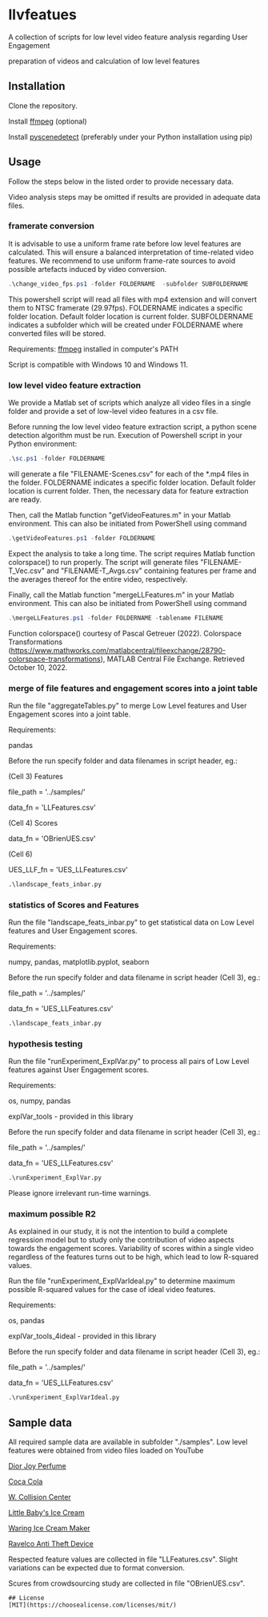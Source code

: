 # llvfeatues

A collection of scripts for low level video feature analysis regarding User Engagement

preparation of videos and calculation of low level features 


## Installation

Clone the repository.

Install [ffmpeg](https://ffmpeg.org/) (optional)

Install [pyscenedetect](https://scenedetect.com/en/latest/download/#download-and-installation) (preferably under your Python installation using pip)


## Usage

Follow the steps below in the listed order to provide necessary data.

Video analysis steps may be omitted if results are provided in adequate data files.

### framerate conversion 

It is advisable to use a uniform frame rate before low level features are calculated. 
This will ensure a balanced interpretation of time-related video features.
We recommend to use uniform frame-rate sources to avoid possible artefacts induced by video conversion. 

```ps1
.\change_video_fps.ps1 -folder FOLDERNAME  -subfolder SUBFOLDERNAME
```

This powershell script will read all files with mp4 extension and will convert them to NTSC framerate (29.97fps). FOLDERNAME indicates a specific folder location. Default folder location is  current folder. SUBFOLDERNAME indicates a subfolder which will be created under FOLDERNAME where converted files will be stored.

Requirements: [ffmpeg](https://ffmpeg.org/) installed in computer's PATH

Script is compatible with Windows 10 and Windows 11.

### low level video feature extraction

We provide a Matlab set of scripts which analyze all video files in a single folder and provide a set of low-level video features in a csv file.

Before running the low level video feature extraction script, a python scene detection algorithm must be run. Execution of Powershell script in your Python environment:

```ps1
.\sc.ps1 -folder FOLDERNAME
``` 
will generate a file "FILENAME-Scenes.csv" for each of the *.mp4 files in the folder. 
FOLDERNAME indicates a specific folder location. Default folder location is  current folder.
Then, the necessary data for feature extraction are ready.  

Then, call the Matlab function "getVideoFeatures.m" in your Matlab environment. This can also be initiated from PowerShell using command 
```ps1
.\getVideoFeatures.ps1 -folder FOLDERNAME
```
Expect the analysis to take a long time. The script requires Matlab function colorspace() to run properly. The script will generate files "FILENAME-T_Vec.csv" and "FILENAME-T_Avgs.csv" containing features per frame and the averages thereof for the entire video, respectively.

Finally, call the Matlab function "mergeLLFeatures.m" in your Matlab environment. This can also be initiated from PowerShell using command 
```ps1
.\mergeLLFeatures.ps1 -folder FOLDERNAME -tablename FILENAME
```

Function colorspace() courtesy of Pascal Getreuer (2022). Colorspace Transformations (https://www.mathworks.com/matlabcentral/fileexchange/28790-colorspace-transformations), MATLAB Central File Exchange. Retrieved October 10, 2022.

### merge of file features and engagement scores into a joint table

Run the file "aggregateTables.py" to merge Low Level features and User Engagement scores into a joint table.

Requirements:

pandas

Before the run specify folder and data filenames in script header, eg.:

(Cell 3) Features

file_path = '../samples/'

data_fn = 'LLFeatures.csv'

(Cell 4) Scores

data_fn = 'OBrienUES.csv'

(Cell 6)

UES_LLF_fn = 'UES_LLFeatures.csv'

```py
.\landscape_feats_inbar.py
```

### statistics of Scores and Features

Run the file "landscape_feats_inbar.py" to get statistical data on Low Level features and User Engagement scores. 

Requirements:

numpy, pandas, matplotlib.pyplot, seaborn 

Before the run specify folder and data filename in script header (Cell 3), eg.:

file_path = '../samples/'

data_fn = 'UES_LLFeatures.csv'

```py
.\landscape_feats_inbar.py
```

### hypothesis testing

Run the file "runExperiment_ExplVar.py" to process all pairs of Low Level features against User Engagement scores. 

Requirements:

os, numpy, pandas

explVar_tools - provided in this library

Before the run specify folder and data filename in script header (Cell 3), eg.:

file_path = '../samples/'

data_fn = 'UES_LLFeatures.csv'

```py
.\runExperiment_ExplVar.py
```

Please ignore irrelevant run-time warnings.

### maximum possible R2

As explained in our study, it is not the intention to build a complete regression model but to study only the contribution of video aspects towards the engagement scores. 
Variability of scores within a single video regardless of the features turns out to be high, which lead to low R-squared values.

Run the file "runExperiment_ExplVarIdeal.py" to determine maximum possible R-squared values for the case of ideal video features.

Requirements:

os, pandas

explVar_tools_4ideal - provided in this library

Before the run specify folder and data filename in script header (Cell 3), eg.:

file_path = '../samples/'

data_fn = 'UES_LLFeatures.csv'

```py
.\runExperiment_ExplVarIdeal.py
```
## Sample data

All required sample data are available in subfolder "./samples".
Low level features were obtained from video files loaded on YouTube

[Dior Joy Perfume](https://youtu.be/1CRihg1X89A)

[Coca Cola](https://youtu.be/qdPXQLrueRg)

[W. Collision Center](https://youtu.be/lwEyAW0ia5k)

[Little Baby's Ice Cream](https://youtu.be/erh2ngRZxs0)

[Waring Ice Cream Maker](https://youtu.be/wKIRw0wFPIg)

[Ravelco Anti Theft Device](https://youtu.be/L3rl6rdgQJM)

Respected feature values are collected in file "LLFeatures.csv". Slight variations can be expected due to format conversion.

Scures from crowdsourcing study are collected in file "OBrienUES.csv".




```
## License
[MIT](https://choosealicense.com/licenses/mit/)